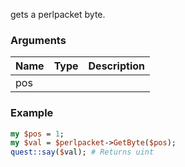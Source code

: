 gets a perlpacket byte.
### Arguments
**Name**|**Type**|**Description**
:---|:---|:---
pos||

### Example

```perl
my $pos = 1;
my $val = $perlpacket->GetByte($pos);
quest::say($val); # Returns uint
```
